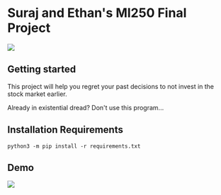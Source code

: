 # Suraj and Ethan's MI250 Final Project

<img src=https://i.imgur.com/XjfFXKm.png>

## Getting started

This project will help you regret your past decisions to not invest in the stock market earlier.

Already in existential dread? Don't use this program...

## Installation Requirements

```
python3 -m pip install -r requirements.txt
```

## Demo

<img src=https://gitlab.msu.edu/richerte/mi250-final/-/raw/main/demo/demo.png>
